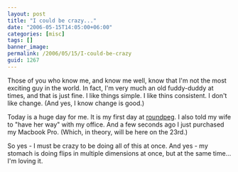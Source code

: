 ```yaml
---
layout: post
title: "I could be crazy..."
date: "2006-05-15T14:05:00+06:00"
categories: [misc]
tags: []
banner_image: 
permalink: /2006/05/15/I-could-be-crazy
guid: 1267
---
```


Those of you who know me, and know me well, know that I'm not the most exciting guy in the world. In fact, I'm very much an old fuddy-duddy at times, and that is just fine. I like things simple. I like thins consistent. I don't like change. (And yes, I know change is good.) 

Today is a huge day for me. It is my first day at <a href="http://www.roundpeg.com">roundpeg</a>. I also told my wife to "have her way" with my office. And a few seconds ago I just purchased my Macbook Pro. (Which, in theory, will be here on the 23rd.)

So yes - I must be crazy to be doing all of this at once. And yes - my stomach is doing flips in multiple dimensions at once, but at the same time... I'm loving it.